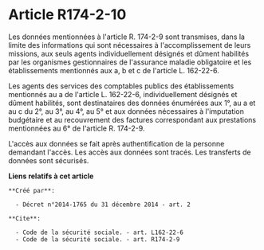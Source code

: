 # Article R174-2-10

Les données mentionnées à l'article R. 174-2-9 sont transmises, dans la limite des informations qui sont nécessaires à
l'accomplissement de leurs missions, aux seuls agents individuellement désignés et dûment habilités par les organismes
gestionnaires de l'assurance maladie obligatoire et les établissements mentionnés aux a, b et c de l'article L. 162-22-6. 

Les agents des services des comptables publics des établissements mentionnés au a de l'article L. 162-22-6, individuellement
désignés et dûment habilités, sont destinataires des données énumérées aux 1°, au a et au c du 2°, au 3°, au 4°, au 5° et aux
données nécessaires à l'imputation budgétaire et au recouvrement des factures correspondant aux prestations mentionnées au 6°
de l'article R. 174-2-9. 

L'accès aux données se fait après authentification de la personne demandant l'accès. Les accès aux données sont tracés. Les
transferts de données sont sécurisés.

**Liens relatifs à cet article**

	**Créé par**:

	  - Décret n°2014-1765 du 31 décembre 2014 - art. 2

	**Cite**:

	  - Code de la sécurité sociale. - art. L162-22-6
	  - Code de la sécurité sociale. - art. R174-2-9
